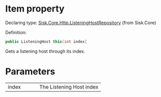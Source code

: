 <!--

Copyrights 2023 Sisk Framework - CypherPotato
Published under MIT license

!!! DO NOT EDIT THIS FILE !!!
This file was generated by a tool in the Sisk package. To edit the information in this documentation,
edit the XML documentation present in the Sisk source code.

-->


# Item property

Declaring type: [Sisk.Core.Http.ListeningHostRepository](/read?q=/contents/spec/Sisk.Core.Http.ListeningHostRepository.md) (from Sisk.Core)


Definition:

```cs
public ListeningHost this[int index]
```

Gets a listening host through its index.


# Parameters

<table>
    <tbody>
<tr>
    <td width="33%">index</td>
    <td>The Listening Host index</td>
</tr>
    </tbody>
</table>
